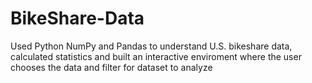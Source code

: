 # BikeShare-Data
 Used Python NumPy and Pandas to understand U.S. bikeshare data, calculated statistics and built an interactive enviroment where the user chooses the data and filter for dataset to analyze
